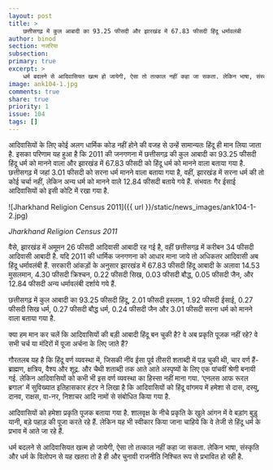 ```yaml
---
layout: post
title: >
    छत्तीसगढ़ में कुल आबादी का 93.25 फीसदी और झारखंड में 67.83 फीसदी हिंदू धर्मावलंबी
author: binod
section: नजरिया
subsection:
primary: true
excerpt: >
    धर्म बदलने से आदिवासियत खत्म हो जायेगी, ऐसा तो तत्काल नहीं कहा जा सकता. लेकिन भाषा, संस्कृति और धर्म के विलोपन से यह खतरा तो है ही और चुनावी राजनीति निश्चित रूप से प्रभावित हो रही है.
image: ank104-1.jpg
comments: true
share: true
priority: 1
issue: 104
tags: []
---
```


आदिवासियों के लिए कोई अलग धार्मिक कोड नहीं होने की वजह से उन्हें सामान्यतः हिंदू ही मान लिया जाता है. इसका परिणाम यह हुआ है कि 2011 की जनगणना में छत्तीसगढ़ की कुल आबादी का 93.25 फीसदी हिंदू धर्म को मानने वाला और झारखंड में 67.83 फीसदी को हिंदू धर्म को मानने वाला बताया गया है. छत्तीसगढ़ में जहां 3.01 फीसदी को सरना धर्म मानने वाला बताया गया है, वहीं, झारखंड में सरना धर्म की तो कोई चर्चा नहीं, लेकिन अन्य धर्म को मानने वाले 12.84 फीसदी बताये गये हैं. संभवतः गैर ईसाई आदिवासियों को इसी कोटि में रखा गया है.

![Jharkhand Religion Census 2011]({{ url }}/static/news_images/ank104-1-2.jpg)

*Jharkhand Religion Census 2011*

वैसे, झारखंड में अमूमन 26 फीसदी आदिवासी आबादी रह गई है, वहीं छत्तीसगढ़ में करीबन 34 फीसदी आदिवासी आबादी है. यदि 2011 की धार्मिक जनगणना को आधार माना जाये तो अधिकतर आदिवासी अब हिंदू धर्मावलंबी हैं. सरकारी आंकड़ों के अनुसार झारखंड में 67.83 फीसदी हिंदू आबादी के अलावा 14.53 मुसलमान, 4.30 फीसदी क्रिश्चन, 0.22 फीसदी सिख, 0.03 फीसदी बौद्ध, 0.05 फीसदी जैन, और 12.84 फीसदी अन्य धर्मावलंबी दर्शाये गये हैं.

छत्तीसगढ़ में कुल आबादी का 93.25 फीसदी हिंदू, 2.01 फीसदी इस्लाम, 1.92 फीसदी ईसाई, 0.27 फीसदी सिख धर्म, 0.27 फीसदी बौद्ध धर्म, 0.24 फीसदी जैन और 3.01 फीसदी सरना धर्म को मानने वाला बताया गया है.

क्या हम मान कर चलें कि आदिवासियों की बड़ी आबादी हिंदू बन चुकी है? वे अब प्रकृति पूजक नहीं रहे? वे सभी चर्च या मंदिरों में पूजा अर्चना के लिए जाते हैं?

गौरतलब यह है कि हिंदू वर्ण व्यवस्था में, जिसकी नींव ईसा पूर्व तीसरी शताब्दी में पड़ चुकी थी, चार वर्ण हैं- ब्राह्मण, क्षत्रिय, वैश्य और शूद्र. और चैथी शताब्दी तक आते आते अस्पृष्यों के लिए एक पांचवीं श्रेणी बनायी गई. लेकिन आदिवासियों को कभी भी इस वर्ण व्यवस्था का हिस्सा नहीं माना गया. ‘एनलस आफ रूरल ब्रगाल’ में सुविख्यात इतिहासकार हंटर ने लिखा है कि आदिवासियों को हिंदू वांगमय में हमेशा से दास, दस्यु, दानव, राक्षस, वा-नर, निशाचर आदि नामों से संबोधित किया गया है.

आदिवासियों को हमेशा प्रकृति पूजक बताया गया है. शालवृक्ष के नीचे प्रकृति के खुले आंगन में वे बड़ांग बुड़ु यानी, बड़े पहाड़ की पूजा करते रहे हैं. लेकिन यह भी स्वीकार किया जाना चाहिये कि वे तेजी से हिंदू धर्म के प्रभाव में आते जा रहे हैं.

धर्म बदलने से आदिवासियत खत्म हो जायेगी, ऐसा तो तत्काल नहीं कहा जा सकता. लेकिन भाषा, संस्कृति और धर्म के विलोपन से यह खतरा तो है ही और चुनावी राजनीति निश्चित रूप से प्रभावित हो रही है.